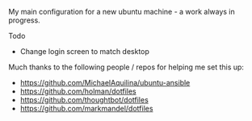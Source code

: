 My main configuration for a new ubuntu machine - a work always in progress.

Todo
- Change login screen to match desktop

Much thanks to the following people / repos for helping me set this up:
- https://github.com/MichaelAquilina/ubuntu-ansible
- https://github.com/holman/dotfiles
- https://github.com/thoughtbot/dotfiles
- https://github.com/markmandel/dotfiles

